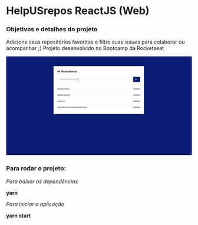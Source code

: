 # HelpUSrepos ReactJS (Web)

### Objetivos e detalhes do projeto

Adicione seus repositórios favoritos e filtre suas _issues_ para colaborar ou acompanhar ;)
Projeto desenvolvido no Bootcamp da Rocketseat

![Imagem do App HelpUSRepoos-ReactJS Rodando](https://raw.githubusercontent.com/mayconfrancisco/helpUSrepos-reactjs/master/imgs/helpusrepos.gif)


### Para rodar o projeto:

_Para baixar as dependências_

**yarn**

_Para iniciar a aplicação_

**yarn start**
